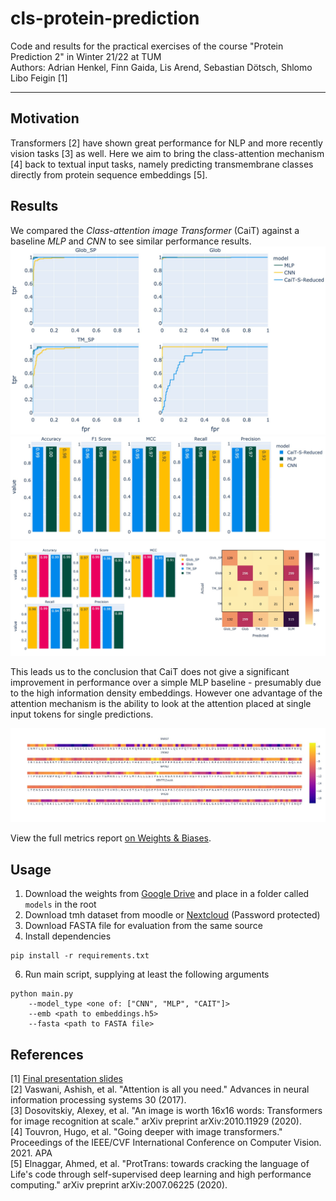 # cls-protein-prediction
Code and results for the practical exercises of the course "Protein Prediction 2" in Winter 21/22 at TUM  
Authors: Adrian Henkel, Finn Gaida, Lis Arend, Sebastian Dötsch, Shlomo Libo Feigin [1]

---
## Motivation
Transformers [2] have shown great performance for NLP and more recently vision tasks [3] as well. Here we aim to bring the class-attention mechanism [4] back to textual input tasks, namely predicting transmembrane classes directly from protein sequence embeddings [5].

## Results
We compared the _Class-attention image Transformer_ (CaiT) against a baseline _MLP_ and _CNN_ to see similar performance results.
![](plots/roc.png)
![](plots/metrics.png)
![](plots/cait-cm.png)

This leads us to the conclusion that CaiT does not give a significant improvement in performance over a simple MLP baseline - presumably due to the high information density embeddings.
However one advantage of the attention mechanism is the ability to look at the attention placed at single input tokens for single predictions.

![](plots/attention.png)

View the full metrics report [on Weights & Biases](https://wandb.ai/fga/pp2/reports/PP2-Transmembrane-Class-attention-experiments--VmlldzoxNDgyMzMx).

## Usage

1. Download the weights from [Google Drive](https://drive.google.com/drive/folders/1jaRYaAKIe5YwUb7xJKqSsAhZA1A6v7oQ?usp=sharing) and place in a folder called `models` in the root
2. Download tmh dataset from moodle or [Nextcloud](https://nextcloud.in.tum.de/index.php/s/6Hbq9QEFbgKQ5m7) (Password protected)
3. Download FASTA file for evaluation from the same source
4. Install dependencies
```
pip install -r requirements.txt
```
6. Run main script, supplying at least the following arguments
```
python main.py 
    --model_type <one of: ["CNN", "MLP", "CAIT"]>
    --emb <path to embeddings.h5> 
    --fasta <path to FASTA file>
```

## References

[1] [Final presentation slides](PP2_ClassAttention_Final.pdf)  
[2] Vaswani, Ashish, et al. "Attention is all you need." Advances in neural information processing systems 30 (2017).  
[3] Dosovitskiy, Alexey, et al. "An image is worth 16x16 words: Transformers for image recognition at scale." arXiv preprint arXiv:2010.11929 (2020).  
[4] Touvron, Hugo, et al. "Going deeper with image transformers." Proceedings of the IEEE/CVF International Conference on Computer Vision. 2021.
APA  
[5] Elnaggar, Ahmed, et al. "ProtTrans: towards cracking the language of Life's code through self-supervised deep learning and high performance computing." arXiv preprint arXiv:2007.06225 (2020).

